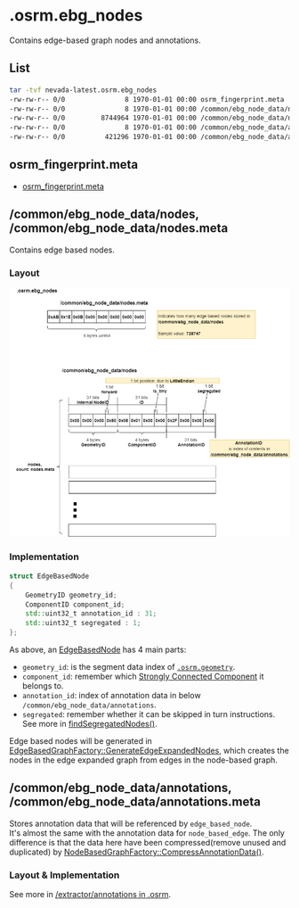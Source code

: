 # .osrm.ebg_nodes
Contains edge-based graph nodes and annotations.      


## List

```bash
tar -tvf nevada-latest.osrm.ebg_nodes
-rw-rw-r-- 0/0               8 1970-01-01 00:00 osrm_fingerprint.meta
-rw-rw-r-- 0/0               8 1970-01-01 00:00 /common/ebg_node_data/nodes.meta
-rw-rw-r-- 0/0         8744964 1970-01-01 00:00 /common/ebg_node_data/nodes
-rw-rw-r-- 0/0               8 1970-01-01 00:00 /common/ebg_node_data/annotations.meta
-rw-rw-r-- 0/0          421296 1970-01-01 00:00 /common/ebg_node_data/annotations
```

## osrm_fingerprint.meta
- [osrm_fingerprint.meta](./fingerprint.md)

## /common/ebg_node_data/nodes, /common/ebg_node_data/nodes.meta
Contains edge based nodes.      

### Layout
![](./graph/map.osrm.ebg_nodes.common.ebg_node_data.nodes.png)

### Implementation

```c++
struct EdgeBasedNode
{
    GeometryID geometry_id;
    ComponentID component_id;
    std::uint32_t annotation_id : 31;
    std::uint32_t segregated : 1;
};
```    

As above, an [EdgeBasedNode](https://github.com/Telenav/osrm-backend/blob/038ddf0f72df7c55aa51f3d1d201289347007c36/include/extractor/edge_based_node.hpp#L11-L17) has 4 main parts:     
- `geometry_id`: is the segment data index of [`.osrm.geometry`](https://github.com/Telenav/open-source-spec/blob/master/osrm/doc/osrm-toolchain-files/map.osrm.geometry.md#commonsegment_data).     
- `component_id`: remember which [Strongly Connected Component](https://github.com/Telenav/open-source-spec/blob/master/osrm/doc/od_in_osrm.md#strongly-connected-component) it belongs to.   
- `annotation_id`: index of annotation data in below `/common/ebg_node_data/annotations`.     
- `segregated`: remember whether it can be skipped in turn instructions. See more in [findSegregatedNodes()](https://github.com/Telenav/osrm-backend/blob/038ddf0f72df7c55aa51f3d1d201289347007c36/include/guidance/segregated_intersection_classification.hpp#L16-L21).          

Edge based nodes will be generated in [EdgeBasedGraphFactory::GenerateEdgeExpandedNodes](https://github.com/Telenav/osrm-backend/blob/038ddf0f72df7c55aa51f3d1d201289347007c36/src/extractor/edge_based_graph_factory.cpp#L328-L330), which creates the nodes in the edge expanded graph from edges in the node-based graph.        



## /common/ebg_node_data/annotations, /common/ebg_node_data/annotations.meta
Stores annotation data that will be referenced by `edge_based_node`.      
It's almost the same with the annotation data for `node_based_edge`. The only difference is that the data here have been compressed(remove unused and duplicated) by [NodeBasedGraphFactory::CompressAnnotationData()](https://github.com/Telenav/osrm-backend/blob/038ddf0f72df7c55aa51f3d1d201289347007c36/src/extractor/node_based_graph_factory.cpp#L146).      

### Layout & Implementation
See more in [/extractor/annotations in .osrm](https://github.com/Telenav/open-source-spec/blob/master/osrm/doc/osrm-toolchain-files/map.osrm.md#extractorannotations-extractorannotationsmeta).     


